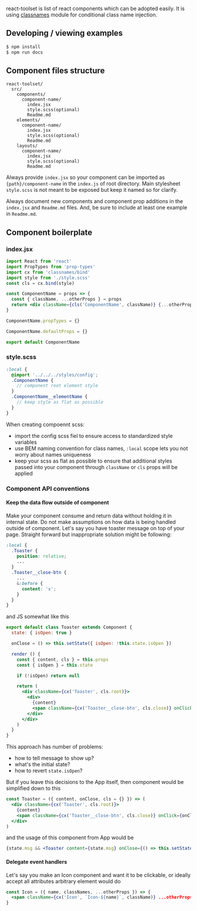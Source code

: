 react-toolset is list of react components which can be adopted easily. It is using [classnames] module for conditional class name injection.

## Developing / viewing examples
```sh
$ npm install
$ npm run docs
```

## Component files structure
```
react-toolset/
  src/
    components/
      component-name/
        index.jsx
        style.scss(optional)
        Readme.md
    elements/
      component-name/
        index.jsx
        style.scss(optional)
        Readme.md
    layouts/
      component-name/
        index.jsx
        style.scss(optional)
        Readme.md
```

Always provide `index.jsx` so your component can be imported as `{path}/component-name` in the `index.js` of root directory. Main stylesheet `style.scss` is not meant to be exposed but keep it named so for clarify.

Always document new components and component prop additions in the `index.jsx` and `Readme.md` files. And, be sure to include at least one example in `Readme.md`.

## Component boilerplate

### index.jsx
```jsx
import React from 'react'
import PropTypes from 'prop-types'
import cx from 'classnames/bind'
import style from './style.scss'
const cls = cx.bind(style)

const ComponentName = props => {
  const { className, ...otherProps } = props
  return <div className={cls('ComponentName', className)} {...otherProps}></div>
}

ComponentName.propTypes = {}

ComponentName.defaultProps = {}

export default ComponentName
```

### style.scss
```scss
:local {
  @import '../../../styles/config';
  .ComponentName {
    // component root element style
  }
  .ComponentName__elementName {
    // keep style as flat as possible
  }
}
```

When creating compoennt scss:
- import the config scss fiel to ensure access to standardized style variables
- use BEM naming convention for class names, `:local` scope lets you not worry about names uniqueness
- keep your scss as flat as possible to ensure that additional styles passed into your component through `className` or `cls` props will be applied

### Component API conventions

#### Keep the data flow outside of component

Make your component consume and return data without holding it in internal state. Do not make assumptions on how data is being handled outside of component. Let's say you have toaster message on top of your page. Straight forward but inappropriate solution might be following:

```scss
:local {
  .Toaster {
    position: relative;
    ...
  }
  .Toaster__close-btn {
    ...
    &:before {
      content: 'x';
    }
  }
}
```

and JS somewhat like this

```jsx
export default class Toaster extends Component {
  state: { isOpen: true }

  onClose = () => this.setState({ isOpen: !this.state.isOpen })

  render () {
    const { content, cls } = this.props
    const { isOpen } = this.state

    if (!isOpen) return null

    return (
      <div className={cx('Toaster', cls.root)}>
        <div>
          {content}
          <span className={cx('Toaster__close-btn', cls.close)} onClick={this.onClose}></span>
        </div>
      </div>
    )
  }
}
```

This approach has number of problems:
- how to tell message to show up?
- what's the initial state?
- how to revert `state.isOpen`?

But if you leave this decisions to the App itself, then component would be simplified down to this

```jsx
const Toaster = ({ content, onClose, cls = {} }) => (
  <div className={cx('Toaster', cls.root)}>
    {content}
    <span className={cx('Toaster__close-btn', cls.close)} onClick={onClose} />
  </div>
)
```

and the usage of this component from App would be

```jsx
{state.msg && <Toaster content={state.msg} onClose={() => this.setState({ msg: null })} />}
```

#### Delegate event handlers

Let's say you make an Icon component and want it to be clickable, or ideally accept all attributes arbitrary element would do

```jsx
const Icon = ({ name, classNames, ...otherProps }) => {
  <span className={cx('Icon', `Icon-${name}`, className)} ...otherProps />
}
```


[classnames]: https://github.com/JedWatson/classnames

